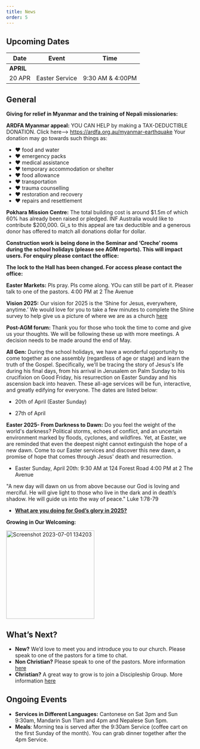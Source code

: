 ```yaml
---
title: News
order: 5
---
```


## Upcoming Dates

| Date | Event | Time |
| ----- | ----- | ----- |
| **APRIL** | 
| 20 APR | Easter Service | 9:30 AM & 4:00PM |

## General
**Giving for relief in Myanmar and the training of Nepali missionaries:** 

**ARDFA Myanmar appeal:** YOU CAN HELP by making a TAX-DEDUCTIBLE DONATION. Click here--> https://ardfa.org.au/myanmar-earthquake
Your donation may go towards such things as:
- ♥ food and water
- ♥ emergency packs
- ♥ medical assistance
- ♥ temporary accommodation or shelter
- ♥ food allowance
- ♥ transportation
- ♥ trauma counselling
- ♥ restoration and recovery
- ♥ repairs and resettlement 


**Pokhara Mission Centre:** The total building cost is around $1.5m of which 60% has already been raised or pledged. INF Australia would like to contribute $200,000. Gi_s to this appeal are tax deductible and a generous donor has offered to match all donations dollar for dollar. 

**Construction work is being done in the Seminar and ‘Creche’ rooms during the school holidays (please see AGM reports). This will impact users. For enquiry please contact the office:** 

**The lock to the Hall has been changed. For access please contact the office:** 

**Easter Markets:** Pls pray. Pls come along. YOu can still be part of it. Pleaser talk to one of the pastors. 4:00 PM at 2 The Avenue

**Vision 2025:** Our vision for 2025 is the ‘Shine for Jesus, everywhere, anytime.’ 
We would love for you to take a few minutes to complete the Shine survey to help give us a picture of where we are as a church [here](https://docs.google.com/forms/d/e/1FAIpQLSezXaAZ_-lCp9NhPs6MlBz5c127LD8oH5YMn1BdLzrOT2Q8Ug/viewform?usp=dialog)

**Post-AGM forum:** Thank you for those who took the time to come and give us your thoughts. We will be following these up with more meetings. A decision needs to be made around the end of May. 

**All Gen:**
During the school holidays, we have a wonderful opportunity to come together as one assembly (regardless of age or stage) and learn the truth of the Gospel. Specifically, we'll be tracing the story of Jesus's life during his final days, from his arrival in Jerusalem on Palm Sunday to his crucifixion on Good Friday, his resurrection on Easter Sunday and his ascension back into heaven. These all-age services will be fun, interactive, and greatly edifying for everyone. The dates are listed below:

- 20th of April (Easter Sunday) 

- 27th of April 

**Easter 2025- From Darkness to Dawn:**
Do you feel the weight of the world's darkness? Political storms, echoes of conflict, and an uncertain environment marked by floods, cyclones, and wildfires. Yet, at Easter, we are reminded that even the deepest night cannot extinguish the hope of a new dawn. Come to our Easter services and discover this new dawn, a promise of hope that comes through Jesus' death and resurrection.

- Easter Sunday, April 20th:
9:30 AM at 124 Forest Road
4:00 PM at 2 The Avenue

"A new day will dawn on us from above because our God is loving and merciful. He will give light to those who live in the dark and in death’s shadow. He will guide us into the way of peace." Luke 1:78-79


- [**What are you doing for God’s glory in 2025?**](https://forms.gle/dshYacLA1kB8xpkn7)

**Growing in Our Welcoming:**
  
  <img width="236" alt="Screenshot 2023-07-01 134203" src="https://github.com/stgeorgeshurstville/bulletin/assets/119166299/b540ac1c-0ba4-481e-90a5-5464939f7e4c">


## What’s Next?
- **New?** We’d love to meet you and introduce you to our church. Please speak to one of the pastors for a time to chat. 
- **Non Christian?** Please speak to one of the pastors. More information [here](https://stgeorgeshurstville.org.au/lets-talk-about-christianity)
- **Christian?** A great way to grow is to join a Discipleship Group. More information [here](https://stgeorgeshurstville.org.au/discipleship-groups)

## Ongoing Events
- **Services in Different Languages:** Cantonese on Sat 3pm and Sun 9:30am, Mandarin Sun 11am and 4pm and Nepalese Sun 5pm. 
- **Meals**: Morning tea is served after the 9:30am Service (coffee cart on the first Sunday of the month). You can grab dinner together after the 4pm Service.

